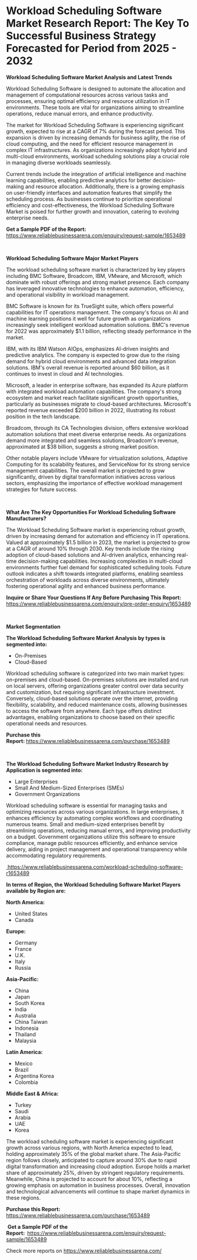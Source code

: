 <p><h1>Workload Scheduling Software Market Research Report: The Key To Successful Business Strategy Forecasted for Period from 2025 - 2032</h1></p><p><strong>Workload Scheduling Software Market Analysis and Latest Trends</strong></p>
<p><p>Workload Scheduling Software is designed to automate the allocation and management of computational resources across various tasks and processes, ensuring optimal efficiency and resource utilization in IT environments. These tools are vital for organizations aiming to streamline operations, reduce manual errors, and enhance productivity. </p><p>The market for Workload Scheduling Software is experiencing significant growth, expected to rise at a CAGR of 7% during the forecast period. This expansion is driven by increasing demands for business agility, the rise of cloud computing, and the need for efficient resource management in complex IT infrastructures. As organizations increasingly adopt hybrid and multi-cloud environments, workload scheduling solutions play a crucial role in managing diverse workloads seamlessly.</p><p>Current trends include the integration of artificial intelligence and machine learning capabilities, enabling predictive analytics for better decision-making and resource allocation. Additionally, there is a growing emphasis on user-friendly interfaces and automation features that simplify the scheduling process. As businesses continue to prioritize operational efficiency and cost-effectiveness, the Workload Scheduling Software Market is poised for further growth and innovation, catering to evolving enterprise needs.</p></p>
<p><strong>Get a Sample PDF of the Report:&nbsp;</strong> <a href="https://www.reliablebusinessarena.com/enquiry/request-sample/1653489?utm_campaign=2528&utm_medium=2&utm_source=Github&utm_content=ia&utm_term=05032025&utm_id=workload-scheduling-software">https://www.reliablebusinessarena.com/enquiry/request-sample/1653489</a></p>
<p>&nbsp;</p>
<p><strong>Workload Scheduling Software Major Market Players</strong></p>
<p><p>The workload scheduling software market is characterized by key players including BMC Software, Broadcom, IBM, VMware, and Microsoft, which dominate with robust offerings and strong market presence. Each company has leveraged innovative technologies to enhance automation, efficiency, and operational visibility in workload management.</p><p>BMC Software is known for its TrueSight suite, which offers powerful capabilities for IT operations management. The company's focus on AI and machine learning positions it well for future growth as organizations increasingly seek intelligent workload automation solutions. BMC's revenue for 2022 was approximately $1.1 billion, reflecting steady performance in the market.</p><p>IBM, with its IBM Watson AIOps, emphasizes AI-driven insights and predictive analytics. The company is expected to grow due to the rising demand for hybrid cloud environments and advanced data integration solutions. IBM's overall revenue is reported around $60 billion, as it continues to invest in cloud and AI technologies.</p><p>Microsoft, a leader in enterprise software, has expanded its Azure platform with integrated workload automation capabilities. The company's strong ecosystem and market reach facilitate significant growth opportunities, particularly as businesses migrate to cloud-based architectures. Microsoft's reported revenue exceeded $200 billion in 2022, illustrating its robust position in the tech landscape.</p><p>Broadcom, through its CA Technologies division, offers extensive workload automation solutions that meet diverse enterprise needs. As organizations demand more integrated and seamless solutions, Broadcom's revenue, approximated at $38 billion, suggests a strong market position.</p><p>Other notable players include VMware for virtualization solutions, Adaptive Computing for its scalability features, and ServiceNow for its strong service management capabilities. The overall market is projected to grow significantly, driven by digital transformation initiatives across various sectors, emphasizing the importance of effective workload management strategies for future success.</p></p>
<p>&nbsp;</p>
<p><strong>What Are The Key Opportunities For Workload Scheduling Software Manufacturers?</strong></p>
<p><p>The Workload Scheduling Software market is experiencing robust growth, driven by increasing demand for automation and efficiency in IT operations. Valued at approximately $1.5 billion in 2023, the market is projected to grow at a CAGR of around 10% through 2030. Key trends include the rising adoption of cloud-based solutions and AI-driven analytics, enhancing real-time decision-making capabilities. Increasing complexities in multi-cloud environments further fuel demand for sophisticated scheduling tools. Future outlook indicates a shift towards integrated platforms, enabling seamless orchestration of workloads across diverse environments, ultimately fostering operational agility and enhanced business performance.</p></p>
<p><strong>Inquire or Share Your Questions If Any Before Purchasing This Report:</strong> <a href="https://www.reliablebusinessarena.com/enquiry/pre-order-enquiry/1653489?utm_campaign=2528&utm_medium=2&utm_source=Github&utm_content=ia&utm_term=05032025&utm_id=workload-scheduling-software">https://www.reliablebusinessarena.com/enquiry/pre-order-enquiry/1653489</a></p>
<p>&nbsp;</p>
<p><strong>Market Segmentation</strong></p>
<p><strong>The Workload Scheduling Software Market Analysis by types is segmented into:</strong></p>
<p><ul><li>On-Premises</li><li>Cloud-Based</li></ul></p>
<p><p>Workload scheduling software is categorized into two main market types: on-premises and cloud-based. On-premises solutions are installed and run on local servers, offering organizations greater control over data security and customization, but requiring significant infrastructure investment. Conversely, cloud-based solutions operate over the internet, providing flexibility, scalability, and reduced maintenance costs, allowing businesses to access the software from anywhere. Each type offers distinct advantages, enabling organizations to choose based on their specific operational needs and resources.</p></p>
<p><strong>Purchase this Report:&nbsp;</strong><a href="https://www.reliablebusinessarena.com/purchase/1653489?utm_campaign=2528&utm_medium=2&utm_source=Github&utm_content=ia&utm_term=05032025&utm_id=workload-scheduling-software">https://www.reliablebusinessarena.com/purchase/1653489</a></p>
<p>&nbsp;</p>
<p><strong>The Workload Scheduling Software Market Industry Research by Application is segmented into:</strong></p>
<p><ul><li>Large Enterprises</li><li>Small And Medium-Sized Enterprises (SMEs)</li><li>Government Organizations</li></ul></p>
<p><p>Workload scheduling software is essential for managing tasks and optimizing resources across various organizations. In large enterprises, it enhances efficiency by automating complex workflows and coordinating numerous teams. Small and medium-sized enterprises benefit by streamlining operations, reducing manual errors, and improving productivity on a budget. Government organizations utilize this software to ensure compliance, manage public resources efficiently, and enhance service delivery, aiding in project management and operational transparency while accommodating regulatory requirements.</p></p>
<p><a href="https://www.reliablebusinessarena.com/workload-scheduling-software-r1653489?utm_campaign=2528&utm_medium=2&utm_source=Github&utm_content=ia&utm_term=05032025&utm_id=workload-scheduling-software">&nbsp;https://www.reliablebusinessarena.com/workload-scheduling-software-r1653489</a></p>
<p><strong>In terms of Region, the Workload Scheduling Software Market Players available by Region are:</strong></p>
<p>
    <p> <strong> North America: </strong>
        <ul>
            <li>United States</li>
            <li>Canada</li>
        </ul>
        </p> 
    <p> <strong> Europe: </strong>
        <ul>
            <li>Germany</li>
            <li>France</li>
            <li>U.K.</li>
            <li>Italy</li>
            <li>Russia</li>
        </ul>
        </p> 
    <p> <strong> Asia-Pacific: </strong>
        <ul>
            <li>China</li>
            <li>Japan</li>
            <li>South Korea</li>
            <li>India</li>
            <li>Australia</li>
            <li>China Taiwan</li>
            <li>Indonesia</li>
            <li>Thailand</li>
            <li>Malaysia</li>
        </ul>
        </p> 
    <p> <strong> Latin America: </strong>
        <ul>
            <li>Mexico</li>
            <li>Brazil</li>
            <li>Argentina Korea</li>
            <li>Colombia</li>
        </ul>
        </p> 
    <p> <strong> Middle East & Africa: </strong>
        <ul>
            <li>Turkey</li>
            <li>Saudi</li>
            <li>Arabia</li>
            <li>UAE</li>
            <li>Korea</li>
        </ul>
    </p>
    </p>
<p><p>The workload scheduling software market is experiencing significant growth across various regions, with North America expected to lead, holding approximately 35% of the global market share. The Asia-Pacific region follows closely, anticipated to capture around 30% due to rapid digital transformation and increasing cloud adoption. Europe holds a market share of approximately 25%, driven by stringent regulatory requirements. Meanwhile, China is projected to account for about 10%, reflecting a growing emphasis on automation in business processes. Overall, innovation and technological advancements will continue to shape market dynamics in these regions.</p></p>
<p><strong>Purchase this Report: </strong><a href="https://www.reliablebusinessarena.com/purchase/1653489?utm_campaign=2528&utm_medium=2&utm_source=Github&utm_content=ia&utm_term=05032025&utm_id=workload-scheduling-software">https://www.reliablebusinessarena.com/purchase/1653489</a></p>
<p>&nbsp;<strong>Get a Sample PDF of the Report:&nbsp;&nbsp;</strong><a href="https://www.reliablebusinessarena.com/enquiry/request-sample/1653489?utm_campaign=2528&utm_medium=2&utm_source=Github&utm_content=ia&utm_term=05032025&utm_id=workload-scheduling-software">https://www.reliablebusinessarena.com/enquiry/request-sample/1653489</a></p>
<p><strong></strong></p>
<p>Check more reports on <a href="https://www.reliablebusinessarena.com/?utm_campaign=2528&utm_medium=2&utm_source=Github&utm_content=ia&utm_term=05032025&utm_id=workload-scheduling-software">https://www.reliablebusinessarena.com/</a></p>